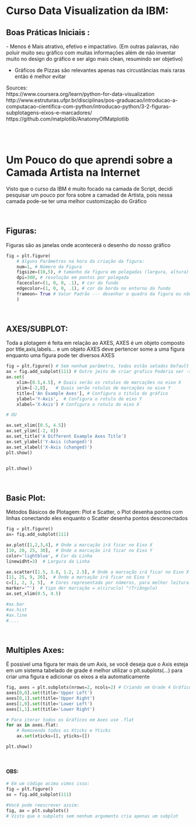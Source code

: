 # Curso Data Visualization da IBM:

<h2>
Boas Práticas Iniciais :
</h2>
- Menos é Mais atrativo, efetivo e impactativo. (Em outras palavras, não poluir muito seu gráfico com muitas informações além de não inventar muito no design do gráfico e ser algo mais clean, resumindo ser objetivo)

- Gráficos de Pizzas são relevantes apenas nas circustãncias mais raras então é melhor evitar
  <br>

<p>
Sources:<br>
https://www.coursera.org/learn/python-for-data-visualization<br>
http://www.estruturas.ufpr.br/disciplinas/pos-graduacao/introducao-a-computacao-cientifica-com-python/introducao-python/3-2-figuras-subplotagens-eixos-e-marcadores/<br>
https://github.com/matplotlib/AnatomyOfMatplotlib
</p><br><br>

# Um Pouco do que aprendi sobre a Camada Artista na Internet

<p>Visto que o curso da IBM é muito focado na camada de Script, decidi pesquisar um pouco por fora sobre a camadad de Artista, pois nessa camada pode-se ter uma melhor customização do Gráfico</p><br>
<h2>
Figuras:
</h2>
<p>Figuras são as janelas onde acontecerá o desenho do nosso gráfico</p>

```python
fig = plt.figure(
    # Alguns Parâmetros na hora da criação da figura:
    num=1, # Número da Figura
    figsize=(10,5), # tamanho da figura em polegadas (largura, altura)
    dpi=300, # resolução em pontos por polegada
    facecolor=(1, 0, 0, .1), # cor do fundo
    edgecolor=(1, 0, 0, .1), # cor da borda no entorno do fundo
    frameon= True # Valor Padrão --- desenhar o quadro da figura ou não
    )
```

<br>

<h2>
AXES/SUBPLOT:
</h2>
<p>Toda a plotagem é feita em relação ao AXES, AXES é um objeto composto por title,axis,labels... e um objeto
AXES deve pertencer some a uma figura enquanto uma figura pode ter diversos AXES</p>

```python
fig = plt.figure() # Sem nenhum parâmetro, todos estão setados Default
ax = fig.add_subplot(111) # Outro jeito de criar grafico Poderia ser ->  ax = df.plot(kind='line')
ax.set(
    xlim=[0.5,4.5], # Quais serão os rotulos de marcações no eixo X
    ylim=[-2,8],   # Quais serão rotulos de marcações no eixo Y
    title=['An Example Axes'], # Configura o titulo do gráfico
    ylabel='Y-Axis',  # Configura o rotulo do eixo Y
    xlabel='X-Axis') # Configura o rotulo do eixo X

# OU

ax.set_xlim([0.5, 4.5])
ax.set_ylim([-2, 8])
ax.set_title('A Different Example Axes Title')
ax.set_ylabel('Y-Axis (changed)')
ax.set_xlabel('X-Axis (changed)')
plt.show()


plt.show()
```

<br>

<h2>
Basic Plot:
</h2>
<p>Métodos Básicos de Plotagem: Plot e Scatter, o Plot desenha pontos com linhas conectando eles enquanto o Scatter desenha pontos desconectados</p>

```python
fig = plt.figure()
ax= fig.add_subplot(111)

ax.plot([1,2,3,4], # Onde a marcação irá ficar no Eixo X
[10, 20, 25, 30],  # Onde a marcação irá ficar no Eixo Y
color='lightblue', # Cor da Linha
linewidht=3)  # Largura da Linha

ax.scatter([1.5, 3.8, 1.2, 2.5], # Onde a marcação irá ficar no Eixo X
[11, 25, 9, 26],  # Onde a marcação irá ficar no Eixo Y
c=[1, 2, 3, 5],  # Cores representada por números, para melhor leitura escolha numeros diferentes
marker='^')  # tipo der marcação = o(ciruclo) ^(Triângulo)
ax.set_xlim(0.5, 4.5)

#ax.bar
#ax.hist
#ax.line
#....
```

<br>

<h2>
Multiples Axes:
</h2>
<p>É possivel uma figura ter mais de um Axis, se você deseja que o Axis esteja em um sistema tabelado de grade é melhor utilizar o plt.subplots(...) para criar uma figura e adicionar os eixos a ela automaticamente</p>

```python
fig, axes = plt.subplots(nrows=2, ncols=2) # Criando em Grade 4 Gráficos (2 colunas de grafico com 2 linhas)
axes[0,0].set(title='Upper Left')
axes[0,1].set(title='Upper Right')
axes[1,0].set(title='Lower Left')
axes[1,1].set(title='Lower Right')

# Para iterar todos os Gráficos em Axes use .flat
for ax in axes.flat:
    # Removendo todos os Xticks e Yticks
    ax.set(xticks=[], yticks=[])

plt.show()
```

<br>

<h4>OBS:</h4>

```python
# Em um código acima vimos isso:
fig = plt.figure()
ax = fig.add_subplot(111)

#Você pode reescrever assim:
fig, ax = plt.subplots()
# Visto que o subplots sem nenhum argumento cria apenas um subplot
```

<br><br>
